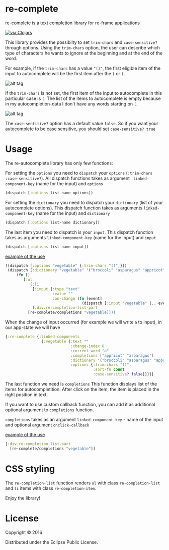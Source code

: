 # re-complete
re-complete is a text completion library for re-frame applications

[![via Clojars](http://clojars.org/re-complete/latest-version.svg)](http://clojars.org/re-complete)

This library provides the possibilty to set `trim-chars` and `case-sensitive?` through options. Using the `trim-chars` option,
the user can describe which type of characters he wants to ignore at the beginning and at the end of the word.

For example, if the `trim-chars` has a value `"()"`, the first eligible item of the input to autocomplete
will be the first item after the `(` or `)`.

![alt tag](http://s21.postimg.org/hc3lopv6v/Screen_Shot_2016_03_14_at_15_13_14.png)

If the `trim-chars` is not set, the first item of the input to autocomplete in this particular case is `(`.
The list of the items to autocomplete is empty because in my autocompletion-data I don't have any words starting on `(`.

![alt tag](http://s14.postimg.org/90jw4k7a9/Screen_Shot_2016_03_14_at_15_13_27.png)

The `case-sentitive?` option has a default value `false`. So if you want your autocomplete to be case
sensitive, you should set `case-sensitive? true`

# Usage

The re-autocomplete library has only few functions:

For setting the `options` you need to `dispatch` your `options` (`:trim-chars` `:case-sensitive?`). 
All dispatch functions takes as argument `:linked-component-key` (name for the input) and `options`

```Clojure
(dispatch [:options list-name options])
```

For setting the `dictionary` you need to dispatch your `dictionary` (list of your autocomplete options).
This dispatch function takes as arguments `linked-component-key` (name for the input) and `dictionary`

```Clojure
(dispatch [:options list-name dictionary])
```

The last item you need to dispatch is your `input`.
This dispatch function takes as arguments `linked-component-key` (name for the input) and `input`

```Clojure
(dispatch [:options list-name input])
```
[example of the use](https://github.com/ScalaConsultants/re-complete/blob/master/demo/re_complete/example.cljs#L61)

```clojure
((dispatch [:options "vegetable" {:trim-chars "()",}])
 (dispatch [:dictionary "vegetable" '("broccoli" "asparagus" "appricot" "cale")])
     (fn []
        [:ul
           [:li
            [:input {:type "text"
                     :value ""
                     :on-change (fn [event]
                                  (dispatch [:input "vegetable" (.. event -target -value)]))}]]]
            [:div.re-completion-list-part
          [re-complete/completions "vegetable]]))
```

When the change of input occurred (for example we will write `a` to input), in our app-state we will have

```clojure
{:re-complete {:linked-components                                                                                                                                                                          
                {:vegetable {:text ""
                             :change-index 0
                             :current-word "a"
                             :completions ["appricot" "asparagus"]
                             :dictionary '("broccoli" "asparagus" "appricot" "cale")
                             :options {:trim-chars "()",
                                       :sort-fn count
                                       :case-sensitive? false}}}}}
```

The last function we need is `completions`
This function displays list of the items for autocompletition. After click on the item, the item is placed in the right position in text. 

If you want to use custom callback function, you can add it as additional optional argument to `completions` function.

`completions` takes as an argument `linked-component-key` - name of the input and optional argument `onclick-callback`


[example of the use](https://github.com/ScalaConsultants/re-complete/blob/master/demo/re_complete/example.cljs#L89)

```clojure
[:div.re-completion-list-part
  [re-complete/completions "vegetable"]]
```

# CSS styling

The `re-completion-list` function renders `ul` with class `re-completion-list` and `li` items with class `re-completion-item`.

Enjoy the library!

# License

Copyright © 2016

Distributed under the Eclipse Public License.

